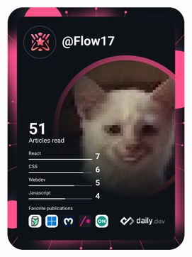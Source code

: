 <a href="https://app.daily.dev/Flow17"><img src="https://github.com/AwfaJisawat/AwfaJisawat/blob/main/devcard.svg" width="400" alt="Awfa Jisawat's Dev Card"/></a>
